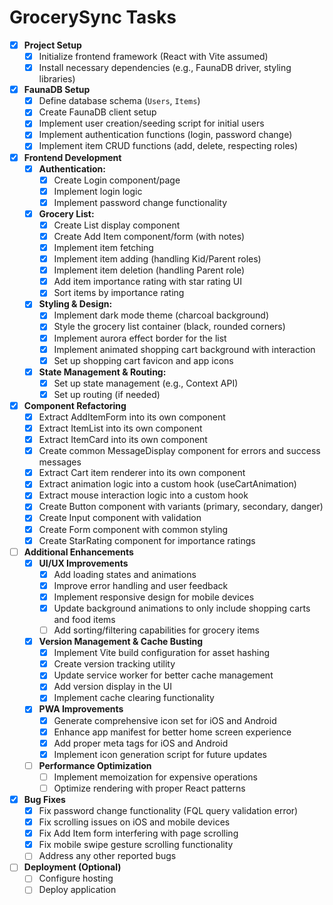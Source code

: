 # GrocerySync Tasks

- [x] **Project Setup**
    - [x] Initialize frontend framework (React with Vite assumed)
    - [x] Install necessary dependencies (e.g., FaunaDB driver, styling libraries)
- [x] **FaunaDB Setup**
    - [x] Define database schema (`Users`, `Items`)
    - [x] Create FaunaDB client setup
    - [x] Implement user creation/seeding script for initial users
    - [x] Implement authentication functions (login, password change)
    - [x] Implement item CRUD functions (add, delete, respecting roles)
- [x] **Frontend Development**
    - [x] **Authentication:**
        - [x] Create Login component/page
        - [x] Implement login logic
        - [x] Implement password change functionality
    - [x] **Grocery List:**
        - [x] Create List display component
        - [x] Create Add Item component/form (with notes)
        - [x] Implement item fetching
        - [x] Implement item adding (handling Kid/Parent roles)
        - [x] Implement item deletion (handling Parent role)
        - [x] Add item importance rating with star rating UI
        - [x] Sort items by importance rating
    - [x] **Styling & Design:**
        - [x] Implement dark mode theme (charcoal background)
        - [x] Style the grocery list container (black, rounded corners)
        - [x] Implement aurora effect border for the list
        - [x] Implement animated shopping cart background with interaction
        - [x] Set up shopping cart favicon and app icons
    - [x] **State Management & Routing:**
        - [x] Set up state management (e.g., Context API)
        - [x] Set up routing (if needed)
- [x] **Component Refactoring**
    - [x] Extract AddItemForm into its own component
    - [x] Extract ItemList into its own component
    - [x] Extract ItemCard into its own component
    - [x] Create common MessageDisplay component for errors and success messages
    - [x] Extract Cart item renderer into its own component
    - [x] Extract animation logic into a custom hook (useCartAnimation)
    - [x] Extract mouse interaction logic into a custom hook
    - [x] Create Button component with variants (primary, secondary, danger)
    - [x] Create Input component with validation
    - [x] Create Form component with common styling
    - [x] Create StarRating component for importance ratings
- [ ] **Additional Enhancements**
    - [x] **UI/UX Improvements**
        - [x] Add loading states and animations
        - [x] Improve error handling and user feedback
        - [x] Implement responsive design for mobile devices
        - [x] Update background animations to only include shopping carts and food items
        - [ ] Add sorting/filtering capabilities for grocery items
    - [x] **Version Management & Cache Busting**
        - [x] Implement Vite build configuration for asset hashing
        - [x] Create version tracking utility
        - [x] Update service worker for better cache management
        - [x] Add version display in the UI
        - [x] Implement cache clearing functionality
    - [x] **PWA Improvements**
        - [x] Generate comprehensive icon set for iOS and Android
        - [x] Enhance app manifest for better home screen experience
        - [x] Add proper meta tags for iOS and Android
        - [x] Implement icon generation script for future updates
    - [ ] **Performance Optimization**
        - [ ] Implement memoization for expensive operations
        - [ ] Optimize rendering with proper React patterns
- [x] **Bug Fixes**
    - [x] Fix password change functionality (FQL query validation error)
    - [x] Fix scrolling issues on iOS and mobile devices
    - [x] Fix Add Item form interfering with page scrolling
    - [x] Fix mobile swipe gesture scrolling functionality
    - [ ] Address any other reported bugs
- [ ] **Deployment (Optional)**
    - [ ] Configure hosting
    - [ ] Deploy application 